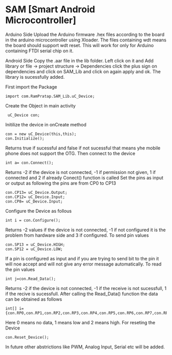 # SAM [Smart Android Microcontroller]
Arduino Side 
Upload the Arduino firmware .hex files according to the board in the arduino microcontroller using Xloader. The files containing wdt means the board should support wdt reset. This will work for only for Arduino containing FTDI serial chip on it.
	
Android Side 
Copy the .aar file in the lib folder. Left click on it and Add library or file -> project structure -> Dependencies click the plus sign on dependencies and click on SAM_Lib and click on again apply and ok. The library is sucessfully added.

First import the Package

	import com.RamPratap.SAM_Lib.uC_Device;

Create the Object in main activity

	 uC_Device con;
Initilize the device in onCreate method

	con = new uC_Device(this,this);
	con.Initialize();
Returns true if sucessful and false if not sucessful that means yhe mobile phone does not support the OTG. Then connect to the device

	int a= con.Connect();
Returns -2 if the device is not connected, -1 if permission not given, 1 if connected and 2 if already Conect() function is called
Set the pins as input or output as following the pins are from CP0 to CP13

	con.CP13= uC_Device.Output;
	con.CP12= uC_Device.Input;
	con.CP8= uC_Device.Input;
Configure the Device as follous

	int i = con.Configure();
Returns -2 values if the device is not connected, -1 if not configured it is the problem from hardware side and 3 if configured. To send pin values

	con.SP13 = uC_Device.HIGH;
	con.SP12 = uC_Device.LOW;
If a pin is configured as input and if you are trying to send bit to the pin it will noe accept and will not give any error message automatically. To read the pin values

	int j=con.Read_Data();
Returns -2 if the device is not connected, -1 if the receive is not sucessfull, 1 if the recive is sucessfull. After calling the Read_Data() function the data can be obtained as follows

	int[] i={con.RP0,con.RP1,con.RP2,con.RP3,con.RP4,con.RP5,con.RP6,con.RP7,con.RP8,con.RP9,con.RP10,con.RP11,con.RP12,con.RP13};
Here 0 means no data, 1 means low and 2 means high. For reseting the Device

	con.Reset_Device();
        

In future other abstrictions like PWM, Analog Input, Serial etc will be added.
